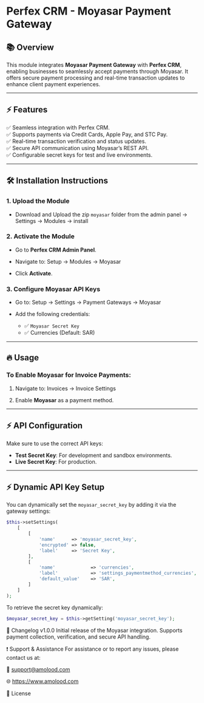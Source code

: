 # Perfex CRM - Moyasar Payment Gateway

## 📚 Overview

This module integrates **Moyasar Payment Gateway** with **Perfex CRM**, enabling businesses to seamlessly accept payments through Moyasar. It offers secure payment processing and real-time transaction updates to enhance client payment experiences.

---

## ⚡️ Features

✅ Seamless integration with Perfex CRM.  
✅ Supports payments via Credit Cards, Apple Pay, and STC Pay.  
✅ Real-time transaction verification and status updates.  
✅ Secure API communication using Moyasar’s REST API.  
✅ Configurable secret keys for test and live environments.  

---

## 🛠️ Installation Instructions

### 1. Upload the Module
- Download and Upload the zip `moyasar` folder from the admin panel -> Settings -> Modules -> install



### 2. Activate the Module
- Go to **Perfex CRM Admin Panel**.
- Navigate to:
Setup -> Modules -> Moyasar


- Click **Activate**.

### 3. Configure Moyasar API Keys
- Go to:
Setup -> Settings -> Payment Gateways -> Moyasar


- Add the following credentials:
    - ✅ `Moyasar Secret Key`
    - ✅ Currencies (Default: SAR)

---

## 🔥 Usage

### To Enable Moyasar for Invoice Payments:
1. Navigate to:
Invoices -> Invoice Settings

2. Enable **Moyasar** as a payment method.

---

## ⚡️ API Configuration

Make sure to use the correct API keys:

- **Test Secret Key**: For development and sandbox environments.
- **Live Secret Key**: For production.

---

## ⚡️ Dynamic API Key Setup

You can dynamically set the `moyasar_secret_key` by adding it via the gateway settings:
```php
$this->setSettings(
    [
        [
            'name'      => 'moyasar_secret_key',
            'encrypted' => false,
            'label'     => 'Secret Key',
        ],
        [
            'name'             => 'currencies',
            'label'            => 'settings_paymentmethod_currencies',
            'default_value'    => 'SAR',
        ]
    ]
);
```

To retrieve the secret key dynamically:

```php
$moyasar_secret_key = $this->getSetting('moyasar_secret_key');
```

📄 Changelog
v1.0.0
Initial release of the Moyasar integration.
Supports payment collection, verification, and secure API handling.

❗️ Support & Assistance
For assistance or to report any issues, please contact us at:

📧 support@amolood.com

🌐 https://www.amolood.com

📜 License
